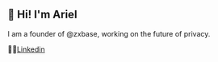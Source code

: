 ## 👋 Hi! I'm Ariel

I am a founder of @zxbase, working on the future of privacy.

👨‍💼[Linkedin](https://www.linkedin.com/in/tubaltsev/)